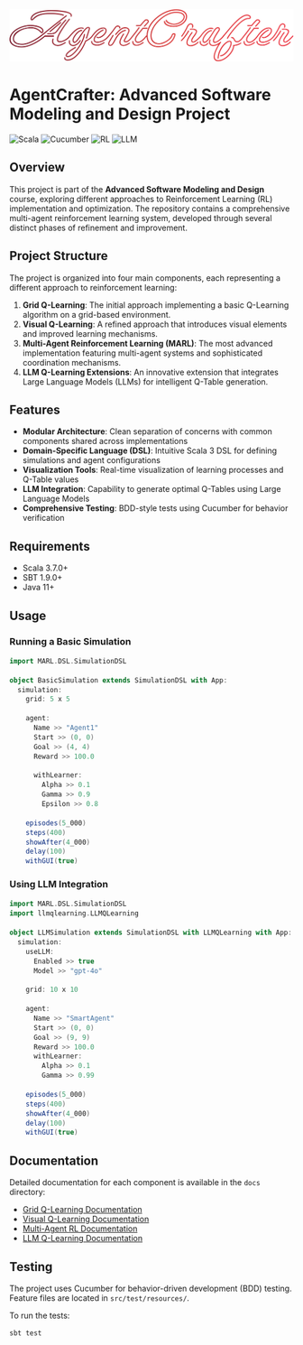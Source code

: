 <p align="center"><img src="assets/logo.svg" alt="AgentCrafter"></p>

# AgentCrafter: Advanced Software Modeling and Design Project

![Scala](https://img.shields.io/badge/scala-%23DC322F.svg?style=for-the-badge&logo=scala&logoColor=white)
![Cucumber](https://img.shields.io/badge/Cucumber-43B02A?style=for-the-badge&logo=cucumber&logoColor=white)
![RL](https://img.shields.io/badge/Method-Reinforcement--Learning-red?style=for-the-badge)
![LLM](https://img.shields.io/badge/Method-LLM-red?style=for-the-badge)
## Overview

This project is part of the **Advanced Software Modeling and Design** course, exploring different approaches to Reinforcement Learning (RL) implementation and optimization. The repository contains a comprehensive multi-agent reinforcement learning system, developed through several distinct phases of refinement and improvement.

## Project Structure

The project is organized into four main components, each representing a different approach to reinforcement learning:

1. **Grid Q-Learning**: The initial approach implementing a basic Q-Learning algorithm on a grid-based environment.
2. **Visual Q-Learning**: A refined approach that introduces visual elements and improved learning mechanisms.
3. **Multi-Agent Reinforcement Learning (MARL)**: The most advanced implementation featuring multi-agent systems and sophisticated coordination mechanisms.
4. **LLM Q-Learning Extensions**: An innovative extension that integrates Large Language Models (LLMs) for intelligent Q-Table generation.

## Features

- **Modular Architecture**: Clean separation of concerns with common components shared across implementations
- **Domain-Specific Language (DSL)**: Intuitive Scala 3 DSL for defining simulations and agent configurations
- **Visualization Tools**: Real-time visualization of learning processes and Q-Table values
- **LLM Integration**: Capability to generate optimal Q-Tables using Large Language Models
- **Comprehensive Testing**: BDD-style tests using Cucumber for behavior verification

## Requirements

- Scala 3.7.0+
- SBT 1.9.0+
- Java 11+

## Usage

### Running a Basic Simulation

```scala
import MARL.DSL.SimulationDSL

object BasicSimulation extends SimulationDSL with App:
  simulation:
    grid: 5 x 5
    
    agent:
      Name >> "Agent1"
      Start >> (0, 0)
      Goal >> (4, 4)
      Reward >> 100.0
      
      withLearner:
        Alpha >> 0.1
        Gamma >> 0.9
        Epsilon >> 0.8
        
    episodes(5_000)
    steps(400)
    showAfter(4_000)
    delay(100)
    withGUI(true)
```

### Using LLM Integration

```scala
import MARL.DSL.SimulationDSL
import llmqlearning.LLMQLearning

object LLMSimulation extends SimulationDSL with LLMQLearning with App:
  simulation:
    useLLM:
      Enabled >> true
      Model >> "gpt-4o"
      
    grid: 10 x 10
    
    agent:
      Name >> "SmartAgent"
      Start >> (0, 0)
      Goal >> (9, 9)
      Reward >> 100.0
      withLearner:
        Alpha >> 0.1
        Gamma >> 0.99

    episodes(5_000)
    steps(400)
    showAfter(4_000)
    delay(100)
    withGUI(true)
```

## Documentation

Detailed documentation for each component is available in the `docs` directory:

- [Grid Q-Learning Documentation](docs/gridqlearning/README.md)
- [Visual Q-Learning Documentation](docs/visualqlearning/README.md)
- [Multi-Agent RL Documentation](docs/marl/README.md)
- [LLM Q-Learning Documentation](docs/llmqlearning/README.md)

## Testing

The project uses Cucumber for behavior-driven development (BDD) testing. Feature files are located in `src/test/resources/`.

To run the tests:

```bash
sbt test
```